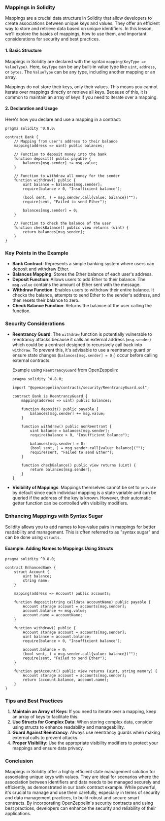 ### Mappings in Solidity

Mappings are a crucial data structure in Solidity that allow developers to create associations between unique keys and values. They offer an efficient way to store and retrieve data based on unique identifiers. In this lesson, we'll explore the basics of mappings, how to use them, and important considerations for security and best practices.

#### 1. **Basic Structure**

Mappings in Solidity are declared with the syntax `mapping(KeyType => ValueType)`. Here, `KeyType` can be any built-in value type like `uint`, `address`, or `bytes`. The `ValueType` can be any type, including another mapping or an array.

Mappings do not store their keys, only their values. This means you cannot iterate over mappings directly or retrieve all keys. Because of this, it is common to maintain an array of keys if you need to iterate over a mapping.

#### 2. **Declaration and Usage**

Here's how you declare and use a mapping in a contract:

```solidity
pragma solidity ^0.8.0;

contract Bank {
    // Mapping from user's address to their balance
    mapping(address => uint) public balances;

    // Function to deposit money into the bank
    function deposit() public payable {
        balances[msg.sender] += msg.value;
    }

    // Function to withdraw all money for the sender
    function withdraw() public {
        uint balance = balances[msg.sender];
        require(balance > 0, "Insufficient balance");

        (bool sent, ) = msg.sender.call{value: balance}("");
        require(sent, "Failed to send Ether");

        balances[msg.sender] = 0;
    }

    // Function to check the balance of the user
    function checkBalance() public view returns (uint) {
        return balances[msg.sender];
    }
}
```

### Key Points in the Example

- **Bank Contract**: Represents a simple banking system where users can deposit and withdraw Ether.
- **Balances Mapping**: Stores the Ether balance of each user's address.
- **Deposit Function**: Allows users to add Ether to their balance. The `msg.value` contains the amount of Ether sent with the message.
- **Withdraw Function**: Enables users to withdraw their entire balance. It checks the balance, attempts to send Ether to the sender's address, and then resets their balance to zero.
- **Check Balance Function**: Returns the balance of the user calling the function.

### Security Considerations

- **Reentrancy Guard**: The `withdraw` function is potentially vulnerable to reentrancy attacks because it calls an external address (`msg.sender`) which could be a contract designed to recursively call back into `withdraw`. To prevent this, it's advisable to use a reentrancy guard or ensure state changes (`balances[msg.sender] = 0;`) occur before calling external contracts.

  Example using `ReentrancyGuard` from OpenZeppelin:

  ```solidity
  pragma solidity ^0.8.0;

  import "@openzeppelin/contracts/security/ReentrancyGuard.sol";

  contract Bank is ReentrancyGuard {
      mapping(address => uint) public balances;

      function deposit() public payable {
          balances[msg.sender] += msg.value;
      }

      function withdraw() public nonReentrant {
          uint balance = balances[msg.sender];
          require(balance > 0, "Insufficient balance");

          balances[msg.sender] = 0;
          (bool sent, ) = msg.sender.call{value: balance}("");
          require(sent, "Failed to send Ether");
      }

      function checkBalance() public view returns (uint) {
          return balances[msg.sender];
      }
  }
  ```

- **Visibility of Mappings**: Mappings themselves cannot be set to `private` by default since each individual mapping is a state variable and can be queried if the address of the key is known. However, their automatic getter function can be controlled with visibility modifiers.

### Enhancing Mappings with Syntax Sugar

Solidity allows you to add names to key-value pairs in mappings for better readability and management. This is often referred to as "syntax sugar" and can be done using `structs`.

#### Example: Adding Names to Mappings Using Structs

```solidity
pragma solidity ^0.8.0;

contract EnhancedBank {
    struct Account {
        uint balance;
        string name;
    }

    mapping(address => Account) public accounts;

    function deposit(string calldata accountName) public payable {
        Account storage account = accounts[msg.sender];
        account.balance += msg.value;
        account.name = accountName;
    }

    function withdraw() public {
        Account storage account = accounts[msg.sender];
        uint balance = account.balance;
        require(balance > 0, "Insufficient balance");

        account.balance = 0;
        (bool sent, ) = msg.sender.call{value: balance}("");
        require(sent, "Failed to send Ether");
    }

    function getAccount() public view returns (uint, string memory) {
        Account storage account = accounts[msg.sender];
        return (account.balance, account.name);
    }
}
```

### Tips and Best Practices

1. **Maintain an Array of Keys**: If you need to iterate over a mapping, keep an array of keys to facilitate this.
2. **Use Structs for Complex Data**: When storing complex data, consider using structs to enhance readability and manageability.
3. **Guard Against Reentrancy**: Always use reentrancy guards when making external calls to prevent attacks.
4. **Proper Visibility**: Use the appropriate visibility modifiers to protect your mappings and ensure data privacy.

### Conclusion

Mappings in Solidity offer a highly efficient state management solution for associating unique keys with values. They are ideal for scenarios where the association between identifiers and data needs to be managed securely and efficiently, as demonstrated in our bank contract example. While powerful, it's crucial to manage and use them carefully, especially in terms of security and data management practices, to build robust and secure smart contracts. By incorporating OpenZeppelin's security contracts and using best practices, developers can enhance the security and reliability of their applications.

